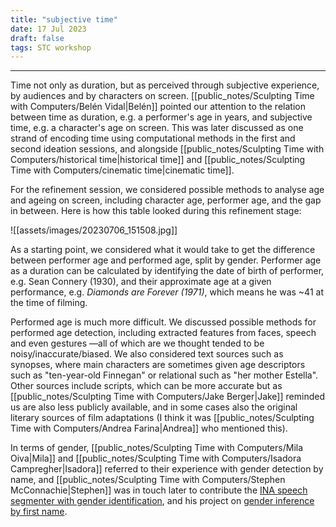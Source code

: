 ```yaml
---
title: "subjective time"
date: 17 Jul 2023
draft: false
tags: STC workshop
---
```

---

Time not only as duration, but as perceived through subjective experience, by audiences and by characters on screen. [[public_notes/Sculpting Time with Computers/Belén Vidal|Belén]] pointed our attention to the relation between time as duration, e.g. a performer's age in years, and subjective time, e.g. a character's age on screen. This was later discussed as one strand of encoding time using computational methods in the first and second ideation sessions, and alongside [[public_notes/Sculpting Time with Computers/historical time|historical time]] and [[public_notes/Sculpting Time with Computers/cinematic time|cinematic time]].

For the refinement session, we considered possible methods to analyse age and ageing on screen, including character age, performer age, and the gap in between. Here is how this table looked during this refinement stage:

![[assets/images/20230706_151508.jpg]]

As a starting point, we considered what it would take to get the difference between performer age and performed age, split by gender. Performer age as a duration can be calculated by identifying the date of birth of performer, e.g. Sean Connery (1930), and their approximate age at a given performance, e.g. _Diamonds are Forever (1971)_, which means he was ~41 at the time of filming.

Performed age is much more difficult. We discussed possible methods for performed age detection, including extracted features from faces, speech and even gestures ―all of which are we thought tended to be noisy/inaccurate/biased. We also considered text sources such as synopses, where main characters are sometimes given age descriptors such as "ten-year-old Finnegan" or relational such as "her mother Estella". Other sources include scripts, which can be more accurate but as [[public_notes/Sculpting Time with Computers/Jake Berger|Jake]] reminded us are also less publicly available, and in some cases also the original literary sources of film adaptations (I think it was [[public_notes/Sculpting Time with Computers/Andrea Farina|Andrea]] who mentioned this).

In terms of gender, [[public_notes/Sculpting Time with Computers/Mila Oiva|Mila]] and [[public_notes/Sculpting Time with Computers/Isadora Campregher|Isadora]] referred to their experience with gender detection by name, and [[public_notes/Sculpting Time with Computers/Stephen McConnachie|Stephen]] was in touch later to contribute the [INA speech segmenter with gender identification](https://github.com/ina-foss/inaSpeechSegmenter), and his project on [gender inference by first name](https://www.nesta.org.uk/blog/women-in-film-what-does-the-data-say/).